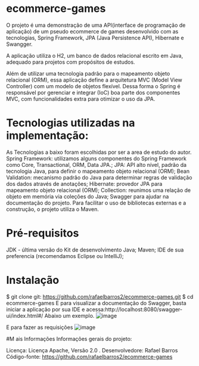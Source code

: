 # ecommerce-games

O projeto é uma demonstração de uma API(interface de programação de aplicação) de um pseudo ecommerce de games desenvolvido com as tecnologias, Spring Framework, JPA (Java Persistence API), Hibernate e Swangger.

A aplicação utiliza o H2, um banco de dados relacional escrito em Java, adequado para projetos com propósitos de estudos.

 Além de utilizar uma tecnologia padrão para o mapeamento objeto relacional (ORM), essa aplicação define a arquitetura MVC (Model View Controller) com um modelo de objetos flexível. Dessa forma o Spring é responsável por gerenciar e integrar (IoC) boa parte dos componentes MVC, com funcionalidades extra para otimizar o uso da JPA.

# Tecnologias utilizadas na implementação:
As Tecnologias a baixo foram escolhidas por ser a area de estudo do autor.
Spring Framework: utilizamos alguns componentes do Spring Framework como Core, Transactional, ORM, Data JPA.;
JPA: API alto nível, padrão da tecnologia Java, para definir o mapeamento objeto relacional (ORM);
Bean Validation: mecanismo padrão do Java para determinar regras de validação dos dados através de anotações;
Hibernate: provedor JPA para mapeamento objeto relacional (ORM);
Collection: reunimos uma relação de objeto em memória via coleções do Java;
Swagger para ajudar na documentação do projeto.
Para facilitar o uso de bibliotecas externas e a construção, o projeto utiliza o Maven.

# Pré-requisitos
JDK - última versão do Kit de desenvolvimento Java;
Maven;
IDE de sua preferencia (recomendamos Eclipse ou IntelliJ);

# Instalação
$ git clone git: https://github.com/rafaelbarros2/ecommerce-games.git
$ cd ecommerce-games
E para visualizar a documentação do Swagger, basta iniciar a aplicação por sua IDE e acessa:http://localhost:8080/swagger-ui/index.html#/
Abaixo um exemplo.
![image](https://user-images.githubusercontent.com/78231111/126073687-cb00046d-cfdc-4ea1-a921-797aa1c8a6c2.png)

E para fazer as requisições
![image](https://user-images.githubusercontent.com/78231111/126073821-0b45961f-6163-45c5-b00d-9801dd67f82b.png)

#M ais Informações
Informações gerais do projeto:

Licença: Licença Apache, Versão 2.0 .
Desenvolvedore: Rafael Barros
Código-fonte: https://github.com/rafaelbarros2/ecommerce-games





